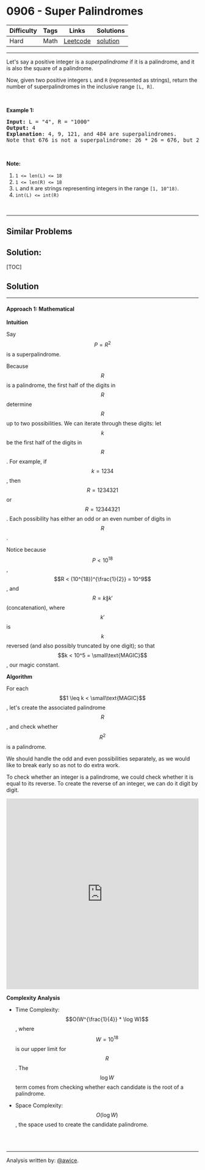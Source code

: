 # 0906 - Super Palindromes

Difficulty  | Tags | Links | Solutions
----------- | ---- | ----- | -----
Hard | Math | [Leetcode](https://leetcode.com/problems/super-palindromes) | [solution](https://leetcode.com/problems/super-palindromes/solution/)


-----------

<p>Let&#39;s say a positive integer is a&nbsp;<em>superpalindrome</em>&nbsp;if it is a palindrome, and it is also the square of a palindrome.</p>

<p>Now, given two positive&nbsp;integers <code>L</code> and <code>R</code> (represented as strings), return the number of superpalindromes in the inclusive range <code>[L, R]</code>.</p>

<p>&nbsp;</p>

<p><strong>Example 1:</strong></p>

<pre>
<strong>Input: </strong>L = <span id="example-input-1-1">&quot;4&quot;</span>, R = <span id="example-input-1-2">&quot;1000&quot;</span>
<strong>Output: </strong>4
<span><strong>Explanation</strong>: </span>4, 9, 121, and 484 are superpalindromes.
Note that 676 is not a superpalindrome: 26 * 26 = 676, but 26 is not a palindrome.</pre>

<p>&nbsp;</p>

<p><strong>Note:</strong></p>

<ol>
	<li><code>1 &lt;= len(L) &lt;= 18</code></li>
	<li><code>1 &lt;= len(R) &lt;= 18</code></li>
	<li><code>L</code> and <code>R</code> are strings representing integers in the range <code>[1, 10^18)</code>.</li>
	<li><code>int(L) &lt;= int(R)</code></li>
</ol>

<div>
<p>&nbsp;</p>
</div>


-----------


## Similar Problems




## Solution:

[TOC]

## Solution
---
#### Approach 1: Mathematical

**Intuition**

Say $$P = R^2$$ is a superpalindrome.

Because $$R$$ is a palindrome, the first half of the digits in $$R$$ determine $$R$$ up to two possibilities.  We can iterate through these digits: let $$k$$ be the first half of the digits in $$R$$.  For example, if $$k = 1234$$, then $$R = 1234321$$ or $$R = 12344321$$.  Each possibility has either an odd or an even number of digits in $$R$$.

Notice because $$P < 10^{18}$$, $$R < (10^{18})^{\frac{1}{2}} = 10^9$$, and $$R = k \| k'$$ (concatenation), where $$k'$$ is $$k$$ reversed (and also possibly truncated by one digit); so that $$k < 10^5 = \small\text{MAGIC}$$, our magic constant.

**Algorithm**

For each $$1 \leq k < \small\text{MAGIC}$$, let's create the associated palindrome $$R$$, and check whether $$R^2$$ is a palindrome.

We should handle the odd and even possibilities separately, as we would like to break early so as not to do extra work.

To check whether an integer is a palindrome, we could check whether it is equal to its reverse.  To create the reverse of an integer, we can do it digit by digit.

<iframe src="https://leetcode.com/playground/ZRTHqoUW/shared" frameBorder="0" width="100%" height="500" name="ZRTHqoUW"></iframe>

**Complexity Analysis**

* Time Complexity:  $$O(W^{\frac{1}{4}} * \log W)$$, where $$W = 10^{18}$$ is our upper limit for $$R$$.  The $$\log W$$ term comes from checking whether each candidate is the root of a palindrome.

* Space Complexity:  $$O(\log W)$$, the space used to create the candidate palindrome.
<br />
<br />


---

Analysis written by: [@awice](https://leetcode.com/awice).
